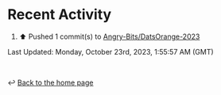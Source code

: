 # Recent Activity

<!--RECENT_ACTIVITY:start-->
1. ⬆️ Pushed 1 commit(s) to [Angry-Bits/DatsOrange-2023](https://github.com/Angry-Bits/DatsOrange-2023)<br>
<!--RECENT_ACTIVITY:end-->

<!--RECENT_ACTIVITY:last_update-->
Last Updated: Monday, October 23rd, 2023, 1:55:57 AM (GMT)
<!--RECENT_ACTIVITY:last_update_end-->

<br>

↩️ [Back to the home page](/README.md)
